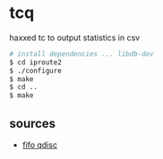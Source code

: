 # tcq
haxxed tc to output statistics in csv

```bash
# install dependencies ... libdb-dev
$ cd iproute2
$ ./configure
$ make
$ cd ..
$ make
```

## sources

 - [fifo qdisc](http://linux-ip.net/articles/Traffic-Control-HOWTO/classless-qdiscs.html)